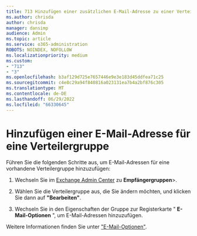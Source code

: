 ```yaml
---
title: 713 Hinzufügen einer zusätzlichen E-Mail-Adresse zu einer Verteilerliste
ms.author: chrisda
author: chrisda
manager: dansimp
audience: Admin
ms.topic: article
ms.service: o365-administration
ROBOTS: NOINDEX, NOFOLLOW
ms.localizationpriority: medium
ms.custom:
- "713"
- "3"
ms.openlocfilehash: b3af129d725e7657446e9e3e183d45ddfea71c25
ms.sourcegitcommit: c4e8c29a94f840816a023131ea7b4a2bf876c305
ms.translationtype: MT
ms.contentlocale: de-DE
ms.lasthandoff: 06/29/2022
ms.locfileid: "66330645"
---
```

# <a name="add-an-email-address-for-a-distribution-group"></a>Hinzufügen einer E-Mail-Adresse für eine Verteilergruppe

Führen Sie die folgenden Schritte aus, um E-Mail-Adressen für eine vorhandene Verteilergruppe hinzuzufügen:

1. Wechseln Sie im [Exchange Admin Center](https://outlook.office365.com/ecp/) zu **Empfängergruppen**\>.

2. Wählen Sie die Verteilergruppe aus, die Sie ändern möchten, und klicken Sie dann auf **"Bearbeiten"**.

3. Wechseln Sie in den Eigenschaften der Gruppe zur Registerkarte " **E-Mail-Optionen** ", um E-Mail-Adressen hinzuzufügen. 

Weitere Informationen finden Sie unter ["E-Mail-Optionen"](https://technet.microsoft.com/library/bb124513.aspx#emailoptions).
